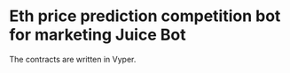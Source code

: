 # Eth price prediction competition bot for marketing Juice Bot

The contracts are written in Vyper.

